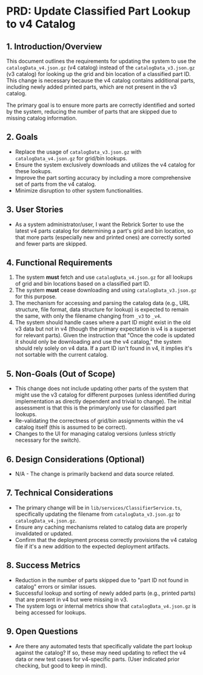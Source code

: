 # PRD: Update Classified Part Lookup to v4 Catalog

## 1. Introduction/Overview

This document outlines the requirements for updating the system to use the `catalogData_v4.json.gz` (v4 catalog) instead of the `catalogData_v3.json.gz` (v3 catalog) for looking up the grid and bin location of a classified part ID. This change is necessary because the v4 catalog contains additional parts, including newly added printed parts, which are not present in the v3 catalog.

The primary goal is to ensure more parts are correctly identified and sorted by the system, reducing the number of parts that are skipped due to missing catalog information.

## 2. Goals

- Replace the usage of `catalogData_v3.json.gz` with `catalogData_v4.json.gz` for grid/bin lookups.
- Ensure the system exclusively downloads and utilizes the v4 catalog for these lookups.
- Improve the part sorting accuracy by including a more comprehensive set of parts from the v4 catalog.
- Minimize disruption to other system functionalities.

## 3. User Stories

- As a system administrator/user, I want the Rebrick Sorter to use the latest v4 parts catalog for determining a part's grid and bin location, so that more parts (especially new and printed ones) are correctly sorted and fewer parts are skipped.

## 4. Functional Requirements

1.  The system **must** fetch and use `catalogData_v4.json.gz` for all lookups of grid and bin locations based on a classified part ID.
2.  The system **must** cease downloading and using `catalogData_v3.json.gz` for this purpose.
3.  The mechanism for accessing and parsing the catalog data (e.g., URL structure, file format, data structure for lookup) is expected to remain the same, with only the filename changing from `_v3` to `_v4`.
4.  The system should handle cases where a part ID might exist in the old v3 data but not in v4 (though the primary expectation is v4 is a superset for relevant parts). Given the instruction that "Once the code is updated it should only be downloading and use the v4 catalog," the system should rely solely on v4 data. If a part ID isn't found in v4, it implies it's not sortable with the current catalog.

## 5. Non-Goals (Out of Scope)

- This change does not include updating other parts of the system that might use the v3 catalog for different purposes (unless identified during implementation as directly dependent and trivial to change). The initial assessment is that this is the primary/only use for classified part lookups.
- Re-validating the correctness of grid/bin assignments within the v4 catalog itself (this is assumed to be correct).
- Changes to the UI for managing catalog versions (unless strictly necessary for the switch).

## 6. Design Considerations (Optional)

- N/A - The change is primarily backend and data source related.

## 7. Technical Considerations

- The primary change will be in `lib/services/ClassifierService.ts`, specifically updating the filename from `catalogData_v3.json.gz` to `catalogData_v4.json.gz`.
- Ensure any caching mechanisms related to catalog data are properly invalidated or updated.
- Confirm that the deployment process correctly provisions the v4 catalog file if it's a new addition to the expected deployment artifacts.

## 8. Success Metrics

- Reduction in the number of parts skipped due to "part ID not found in catalog" errors or similar issues.
- Successful lookup and sorting of newly added parts (e.g., printed parts) that are present in v4 but were missing in v3.
- The system logs or internal metrics show that `catalogData_v4.json.gz` is being accessed for lookups.

## 9. Open Questions

- Are there any automated tests that specifically validate the part lookup against the catalog? If so, these may need updating to reflect the v4 data or new test cases for v4-specific parts. (User indicated prior checking, but good to keep in mind).
